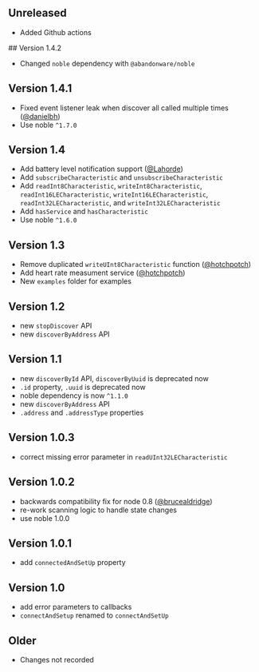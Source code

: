 ## Unreleased
* Added Github actions  

## Version 1.4.2
* Changed `noble` dependency with `@abandonware/noble`

## Version 1.4.1

 * Fixed event listener leak when discover all called multiple times ([@danielbh](https://github.com/danielbh))
 * Use noble ```^1.7.0```

## Version 1.4

 * Add battery level notification support ([@Lahorde](https://github.com/Lahorde))
 * Add ```subscribeCharacteristic``` and ```unsubscribeCharacteristic```
 * Add ```readInt8Characteristic```, ```writeInt8Characteristic```, ```readInt16LECharacteristic```, ```writeInt16LECharacteristic```, ```readInt32LECharacteristic```, and ```writeInt32LECharacteristic```
 * Add ```hasService``` and ```hasCharacteristic```
 * Use noble ```^1.6.0```

## Version 1.3

 * Remove duplicated ```writeUInt8Characteristic``` function ([@hotchpotch](https://github.com/hotchpotch))
 * Add heart rate measument service ([@hotchpotch](https://github.com/hotchpotch))
 * New ```examples``` folder for examples

## Version 1.2

 * new ```stopDiscover``` API
 * new ```discoverByAddress``` API

## Version 1.1

 * new ```discoverById``` API, ```discoverByUuid``` is deprecated now
 * ```.id``` property, ```.uuid``` is deprecated now
 * noble dependency is now ```^1.1.0```
 * new ```discoverByAddress``` API
 * ```.address``` and ```.addressType``` properties

## Version 1.0.3

 * correct missing error parameter in ```readUInt32LECharacteristic```

## Version 1.0.2

 * backwards compatibility fix for node 0.8 ([@brucealdridge](https://github.com/brucealdridge))
 * re-work scanning logic to handle state changes
 * use noble 1.0.0

## Version 1.0.1

 * add ``connectedAndSetUp`` property

## Version 1.0

 * add error parameters to callbacks
 * ```connectAndSetup``` renamed to ```connectAndSetUp```

## Older

 * Changes not recorded

